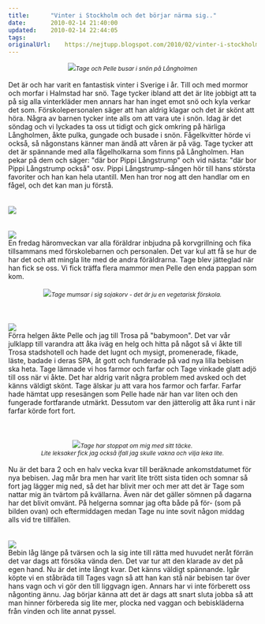 ```yaml
---
title:		"Vinter i Stockholm och det börjar närma sig.."
date:		2010-02-14 21:40:00
updated:	2010-02-14 22:44:05
tags: 	
originalUrl:	https://nejtupp.blogspot.com/2010/02/vinter-i-stockholm-och-det-borjar-narma.html
---
```


<div style="text-align: center;"><img src="../../../../img/IMG_0228_1024pix.jpg"><span style="font-size:85%;"><span style="font-style: italic;">Tage och Pelle busar i snön på Långholmen</span><br></span></div><br>Det är och har varit en fantastisk vinter i Sverige i år. Till och med mormor och morfar i Halmstad har snö. Tage tycker ibland att det är lite jobbigt att ta på sig alla vinterkläder men annars har han inget emot snö och kyla verkar det som. Förskolepersonalen säger att han aldrig klagar och det är skönt att höra. Några av barnen tycker inte alls om att vara ute i snön. Idag är det söndag och vi lyckades ta oss ut tidigt och gick omkring på härliga Långholmen, åkte pulka, gungade och busade i snön. Fågelkvitter hörde vi också, så någonstans känner man ändå att våren är på väg. Tage tycker att det är spännande med alla fågelholkarna som finns på Långholmen. Han pekar på dem och säger: "där bor Pippi Långstrump" och vid nästa: "där bor Pippi Långstrump också" osv. Pippi Långstrump-sången hör till hans största favoriter och han kan hela utantill. Men han tror nog att den handlar om en fågel, och det kan man ju förstå.<br><br><br><img src="../../../../img/IMG_0232_1024pix.jpg"><br><br><br><img src="../../../../img/IMG_0213_1024pix.jpg"><br>En fredag häromveckan var alla föräldrar inbjudna på korvgrillning och fika tillsammans med förskolebarnen och personalen. Det var kul att få se hur de har det och att mingla lite med de andra föräldrarna. Tage blev jätteglad när han fick se oss. Vi fick träffa flera mammor men Pelle den enda pappan som kom.<br><br><div style="text-align: center;"><img src="../../../../img/IMG_0215_1024pix.jpg"><span style="font-size:85%;"><span style="font-style: italic;">Tage mumsar i sig sojakorv - det är ju en vegetarisk förskola.</span><br></span></div><br><br><br><img src="../../../../img/_MG_9903_1024pix.jpg"><br>Förra helgen åkte Pelle och jag till Trosa på "babymoon". Det var vår julklapp till varandra att åka iväg en helg och hitta på något så vi åkte till Trosa stadshotell och hade det lugnt och mysigt, promenerade, fikade, läste, badade i deras SPA, åt gott och funderade på vad nya lilla bebisen ska heta. Tage lämnade vi hos farmor och farfar och Tage vinkade glatt adjö till oss när vi åkte. Det har aldrig varit några problem med avsked och det känns väldigt skönt. Tage älskar ju att vara hos farmor och farfar. Farfar hade hämtat upp resesängen som Pelle hade när han var liten och den fungerade fortfarande utmärkt. Dessutom var den jätterolig att åka runt i när farfar körde fort fort.<br><br><br><br><div style="text-align: center;"><img src="../../../../img/_MG_0128_1024pix.jpg"><span style="font-size:85%;"><span style="font-style: italic;">Tage har stoppat om mig med sitt täcke.<br>Lite leksaker fick jag också ifall jag skulle vakna och vilja leka lite.</span><br></span></div><br>Nu är det bara 2 och en halv vecka kvar till beräknade ankomstdatumet för nya bebisen. Jag mår bra men har varit lite trött sista tiden och somnar så fort jag lägger mig ned, så det har blivit mer och mer att det är Tage som nattar mig än tvärtom på kvällarna. Även när det gäller sömnen på dagarna har det blivit omvänt. På helgerna somnar jag ofta både på för- (som på bilden ovan) och eftermiddagen medan Tage nu inte sovit någon middag alls vid tre tillfällen.<br><br><br><img src="../../../../img/_MG_9924_1024pix.jpg"><br>Bebin låg länge på tvärsen och la sig inte till rätta med huvudet neråt förrän det var dags att försöka vända den. Det var tur att den klarade av det på egen hand. Nu är det inte långt kvar. Det känns väldigt spännande. Igår köpte vi en ståbräda till Tages vagn så att han kan stå när bebisen tar över hans vagn och vi gör den till liggvagn igen. Annars har vi inte förberett oss någonting ännu. Jag börjar känna att det är dags att snart sluta jobba så att man hinner förbereda sig lite mer, plocka ned vaggan och bebiskläderna från vinden och lite annat pyssel.
<!-- no comments on this post -->